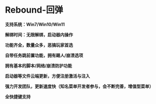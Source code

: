 # Rebound-回弹

**支持系统：Win7/Win10/Win11**

**解绑时间：无限解绑，启动器内操作**

**功能齐全，数量众多，恶搞玩家首选**

**自带任务跳前置功能，拥有踢人/崩溃选项**

**拥有基本的脚本/网络/崩溃防护功能**

**启动器等文件云端更新，方便注册激活与注入**

**强力开发团队，更新速度快（知名菜单开发者参与，会不断完善，增值型菜单）**

**全快捷键支持**
![]()
